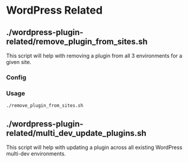 # WordPress Related
## ./wordpress-plugin-related/remove_plugin_from_sites.sh
This script will help with removing a plugin from all 3 environments for a given site.
### Config
### Usage
`./remove_plugin_from_sites.sh
`
## ./wordpress-plugin-related/multi_dev_update_plugins.sh
This script will help with updating a plugin across all existing WordPress multi-dev environments.

